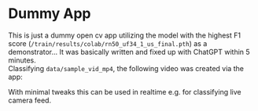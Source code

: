 # Dummy App
This is just a dummy open cv app utilizing the model with the highest F1 score (`/train/results/colab/rn50_uf34_1_us_final.pth`) as a demonstrator... It was basically written and fixed up with ChatGPT within 5 minutes.  
Classifying `data/sample_vid_mp4`, the following video was created via the app:


With minimal tweaks this can be used in realtime e.g. for classifying live camera feed.